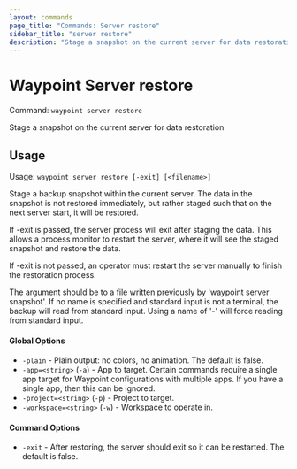 ```yaml
---
layout: commands
page_title: "Commands: Server restore"
sidebar_title: "server restore"
description: "Stage a snapshot on the current server for data restoration"
---
```


# Waypoint Server restore

Command: `waypoint server restore`

Stage a snapshot on the current server for data restoration


## Usage

Usage: `waypoint server restore [-exit] [<filename>]`


Stage a backup snapshot within the current server. The data in the snapshot is not restored
immediately, but rather staged such that on the next server start, it will be restored.

If -exit is passed, the server process will exit after staging the data. This allows a process
monitor to restart the server, where it will see the staged snapshot and restore the data.

If -exit is not passed, an operator must restart the server manually to finish the restoration
process.

The argument should be to a file written previously by 'waypoint server snapshot'.
If no name is specified and standard input is not a terminal, the backup will read from
standard input. Using a name of '-' will force reading from standard input.

#### Global Options

- `-plain` - Plain output: no colors, no animation. The default is false.
- `-app=<string>` (`-a`) - App to target. Certain commands require a single app target for Waypoint configurations with multiple apps. If you have a single app, then this can be ignored.
- `-project=<string>` (`-p`) - Project to target.
- `-workspace=<string>` (`-w`) - Workspace to operate in.

#### Command Options

- `-exit` - After restoring, the server should exit so it can be restarted. The default is false.

